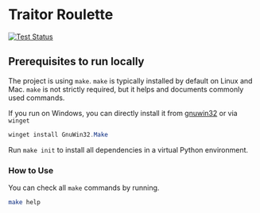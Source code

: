# Traitor Roulette

[![Test Status](https://github.com/jo-hoe/traitor-roulette/actions/workflows/test.yml/badge.svg)](https://github.com/jo-hoe/traitor-roulette/actions?workflow=test)

## Prerequisites to run locally

The project is using `make`. `make` is typically installed by default on Linux and Mac.
`make` is not strictly required, but it helps and documents commonly used commands.

If you run on Windows, you can directly install it from [gnuwin32](https://gnuwin32.sourceforge.net/packages/make.htm) or via `winget`

```PowerShell
winget install GnuWin32.Make
```

Run `make init` to install all dependencies in a virtual Python environment.

### How to Use

You can check all `make` commands by running.

```bash
make help
```
